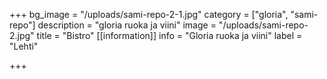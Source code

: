 +++
bg_image = "/uploads/sami-repo-2-1.jpg"
category = ["gloria", "sami-repo"]
description = "gloria ruoka ja viini"
image = "/uploads/sami-repo-2.jpg"
title = "Bistro"
[[information]]
info = "Gloria ruoka ja viini"
label = "Lehti"

+++
